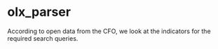 # olx_parser
According to open data from the CFO, we look at the indicators for the required search queries.
